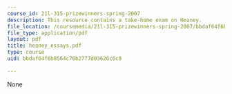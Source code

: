 ```yaml
---
course_id: 21l-315-prizewinners-spring-2007
description: This resource contains a take-home exam on Heaney.
file_location: /coursemedia/21l-315-prizewinners-spring-2007/bbdaf64f6b8564c76b2777d03626c6c9_heaney_essays.pdf
file_type: application/pdf
layout: pdf
title: heaney_essays.pdf
type: course
uid: bbdaf64f6b8564c76b2777d03626c6c9

---
```

None